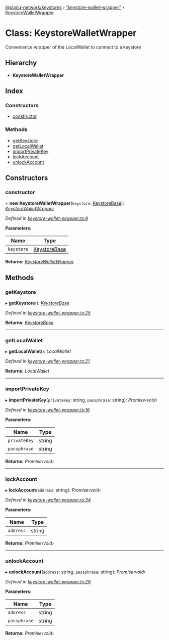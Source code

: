 [@planq-network/keystores](../README.md) › ["keystore-wallet-wrapper"](../modules/_keystore_wallet_wrapper_.md) › [KeystoreWalletWrapper](_keystore_wallet_wrapper_.keystorewalletwrapper.md)

# Class: KeystoreWalletWrapper

Convenience wrapper of the LocalWallet to connect to a keystore

## Hierarchy

* **KeystoreWalletWrapper**

## Index

### Constructors

* [constructor](_keystore_wallet_wrapper_.keystorewalletwrapper.md#constructor)

### Methods

* [getKeystore](_keystore_wallet_wrapper_.keystorewalletwrapper.md#getkeystore)
* [getLocalWallet](_keystore_wallet_wrapper_.keystorewalletwrapper.md#getlocalwallet)
* [importPrivateKey](_keystore_wallet_wrapper_.keystorewalletwrapper.md#importprivatekey)
* [lockAccount](_keystore_wallet_wrapper_.keystorewalletwrapper.md#lockaccount)
* [unlockAccount](_keystore_wallet_wrapper_.keystorewalletwrapper.md#unlockaccount)

## Constructors

###  constructor

\+ **new KeystoreWalletWrapper**(`keystore`: [KeystoreBase](_keystore_base_.keystorebase.md)): *[KeystoreWalletWrapper](_keystore_wallet_wrapper_.keystorewalletwrapper.md)*

*Defined in [keystore-wallet-wrapper.ts:9](https://github.com/planq-network/planq-sdk/blob/master/packages/sdk/keystores/src/keystore-wallet-wrapper.ts#L9)*

**Parameters:**

Name | Type |
------ | ------ |
`keystore` | [KeystoreBase](_keystore_base_.keystorebase.md) |

**Returns:** *[KeystoreWalletWrapper](_keystore_wallet_wrapper_.keystorewalletwrapper.md)*

## Methods

###  getKeystore

▸ **getKeystore**(): *[KeystoreBase](_keystore_base_.keystorebase.md)*

*Defined in [keystore-wallet-wrapper.ts:25](https://github.com/planq-network/planq-sdk/blob/master/packages/sdk/keystores/src/keystore-wallet-wrapper.ts#L25)*

**Returns:** *[KeystoreBase](_keystore_base_.keystorebase.md)*

___

###  getLocalWallet

▸ **getLocalWallet**(): *LocalWallet*

*Defined in [keystore-wallet-wrapper.ts:21](https://github.com/planq-network/planq-sdk/blob/master/packages/sdk/keystores/src/keystore-wallet-wrapper.ts#L21)*

**Returns:** *LocalWallet*

___

###  importPrivateKey

▸ **importPrivateKey**(`privateKey`: string, `passphrase`: string): *Promise‹void›*

*Defined in [keystore-wallet-wrapper.ts:16](https://github.com/planq-network/planq-sdk/blob/master/packages/sdk/keystores/src/keystore-wallet-wrapper.ts#L16)*

**Parameters:**

Name | Type |
------ | ------ |
`privateKey` | string |
`passphrase` | string |

**Returns:** *Promise‹void›*

___

###  lockAccount

▸ **lockAccount**(`address`: string): *Promise‹void›*

*Defined in [keystore-wallet-wrapper.ts:34](https://github.com/planq-network/planq-sdk/blob/master/packages/sdk/keystores/src/keystore-wallet-wrapper.ts#L34)*

**Parameters:**

Name | Type |
------ | ------ |
`address` | string |

**Returns:** *Promise‹void›*

___

###  unlockAccount

▸ **unlockAccount**(`address`: string, `passphrase`: string): *Promise‹void›*

*Defined in [keystore-wallet-wrapper.ts:29](https://github.com/planq-network/planq-sdk/blob/master/packages/sdk/keystores/src/keystore-wallet-wrapper.ts#L29)*

**Parameters:**

Name | Type |
------ | ------ |
`address` | string |
`passphrase` | string |

**Returns:** *Promise‹void›*
